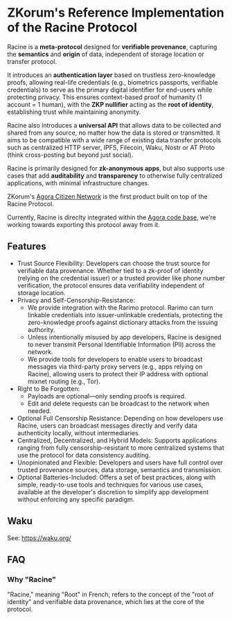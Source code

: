 # ZKorum's Reference Implementation of the Racine Protocol

Racine is a **meta-protocol** designed for **verifiable provenance**, capturing the **semantics** and **origin** of data, independent of storage location or transfer protocol.  

It introduces an **authentication layer** based on trustless zero-knowledge proofs, allowing real-life credentials (e.g., biometrics passports, verifiable credentials) to serve as the primary digital identifier for end-users while protecting privacy. This ensures context-based proof of humanity (1 account = 1 human), with the **ZKP nullifier** acting as the **root of identity**, establishing trust while maintaining anonymity.

Racine also introduces a **universal API** that allows data to be collected and shared from any source, no matter how the data is stored or transmitted. It aims to be compatible with a wide range of existing data transfer protocols such as centralized HTTP server, IPFS, Filecoin, Waku, Nostr or AT Proto (think cross-posting but beyond just social).

Racine is primarily designed for **zk-anonymous apps**, but also supports use cases that add **auditability** and **transparency** to otherwise fully centralized applications, with minimal infrastructure changes.

ZKorum's [Agora Citizen Network](https://agoracitizen.network) is the first product built on top of the Racine Protocol.

Currently, Racine is direclty integrated within the [Agora code base](https://github.com/zkorum/agora), we're working towards exporting this protocol away from it.

## Features

- Trust Source Flexibility: Developers can choose the trust source for verifiable data provenance. Whether tied to a zk-proof of identity (relying on the credential issuer) or a trusted provider like phone number verification, the protocol ensures data verifiability independent of storage location.
- Privacy and Self-Censorship-Resistance: 
    - We provide integration with the Rarimo protocol. Rarimo can turn linkable credentials into issuer-unlinkable credentials, protecting the zero-knowledge proofs against dictionary attacks from the issuing authority.
    - Unless intentionally misused by app developers, Racine is designed to never transmit Personal Identifiable Information (PII) across the network.
    - We provide tools for developers to enable users to broadcast messages via third-party proxy servers (e.g., apps relying on Racine), allowing users to protect their IP address with optional mixnet routing (e.g., Tor).
- Right to Be Forgotten:
    - Payloads are optional—only sending proofs is required.
    - Edit and delete requests can be broadcast to the network when needed.
- Optional Full Censorship Resistance: Depending on how developers use Racine, users can broadcast messages directly and verify data authenticity locally, without intermediaries.
- Centralized, Decentralized, and Hybrid Models: Supports applications ranging from fully censorship-resistant to more centralized systems that use the protocol for data consistency auditing.
- Unopinionated and Flexible: Developers and users have full control over trusted provenance sources, data storage, semantics and transmission.
- Optional Batteries-Included: Offers a set of best practices, along with simple, ready-to-use tools and techniques for various use cases, available at the developer's discretion to simplify app development without enforcing any specific paradigm.

## Waku

See: https://waku.org/

## FAQ

### Why "Racine"

"Racine," meaning "Root" in French, refers to the concept of the "root of identity" and verifiable data provenance, which lies at the core of the protocol.
